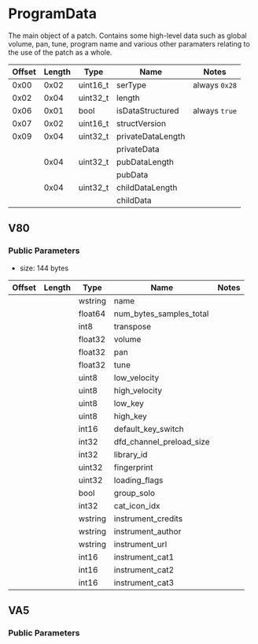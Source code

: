 # ProgramData

The main object of a patch. Contains some high-level data such as global volume, pan, tune, program name and various other paramaters relating to the use of the patch as a whole.

| Offset | Length | Type     | Name              | Notes         |
| ------ | ------ | -------- | ----------------- | ------------- |
| 0x00   | 0x02   | uint16_t | serType           | always `0x28` |
| 0x02   | 0x04   | uint32_t | length            |               |
| 0x06   | 0x01   | bool     | isDataStructured  | always `true` |
| 0x07   | 0x02   | uint16_t | structVersion     |               |
| 0x09   | 0x04   | uint32_t | privateDataLength |               |
|        |        |          | privateData       |               |
|        | 0x04   | uint32_t | pubDataLength     |               |
|        |        |          | pubData           |               |
|        | 0x04   | uint32_t | childDataLength   |               |
|        |        |          | childData         |               |

## V80

### Public Parameters

- size: 144 bytes

| Offset | Length | Type    | Name                     | Notes |
| ------ | ------ | ------- | ------------------------ | ----- |
|        |        | wstring | name                     |       |
|        |        | float64 | num_bytes_samples_total  |       |
|        |        | int8    | transpose                |       |
|        |        | float32 | volume                   |       |
|        |        | float32 | pan                      |       |
|        |        | float32 | tune                     |       |
|        |        | uint8   | low_velocity             |       |
|        |        | uint8   | high_velocity            |       |
|        |        | uint8   | low_key                  |       |
|        |        | uint8   | high_key                 |       |
|        |        | int16   | default_key_switch       |       |
|        |        | int32   | dfd_channel_preload_size |       |
|        |        | int32   | library_id               |       |
|        |        | uint32  | fingerprint              |       |
|        |        | uint32  | loading_flags            |       |
|        |        | bool    | group_solo               |       |
|        |        | int32   | cat_icon_idx             |       |
|        |        | wstring | instrument_credits       |       |
|        |        | wstring | instrument_author        |       |
|        |        | wstring | instrument_url           |       |
|        |        | int16   | instrument_cat1          |       |
|        |        | int16   | instrument_cat2          |       |
|        |        | int16   | instrument_cat3          |       |

## VA5

### Public Parameters
